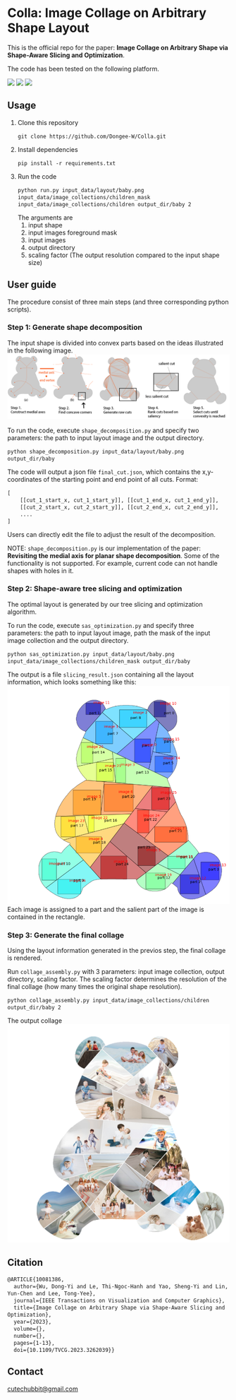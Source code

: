 # Colla: Image Collage on Arbitrary Shape Layout
This is the official repo for the paper: **Image Collage on Arbitrary Shape via Shape-Aware Slicing and Optimization**.

The code has been tested on the following platform.

![](https://badgen.net/static/python/3.9.7/yellow)
![](https://badgen.net/static/Ubuntu/3.9.7/orange)
![](https://badgen.net/static/Windows/10/blue)

## Usage
1. Clone this repository
    ```
    git clone https://github.com/Dongee-W/Colla.git
    ```
2. Install dependencies
    ```
    pip install -r requirements.txt
    ```
3. Run the code
    ```
    python run.py input_data/layout/baby.png input_data/image_collections/children_mask input_data/image_collections/children output_dir/baby 2
    ```
    The arguments are
    1. input shape
    2. input images foreground mask
    3. input images
    4. output directory
    5. scaling factor (The output resolution compared to the input shape size)

## User guide
The procedure consist of three main steps (and three corresponding python scripts).
### Step 1: Generate shape decomposition
The input shape is divided into convex parts based on the ideas illustrated in the following image. 
![](resources/mad_illustration.png)

To run the code, execute `shape_decomposition.py` and specify two parameters: the path to input layout image and the output directory.
```
python shape_decomposition.py input_data/layout/baby.png output_dir/baby
```
The code will output a json file `final_cut.json`, which contains the x,y-coordinates of the starting point and end point of all cuts. Format: 
```
[
    [[cut_1_start_x, cut_1_start_y]], [[cut_1_end_x, cut_1_end_y]], 
    [[cut_2_start_x, cut_2_start_y]], [[cut_2_end_x, cut_2_end_y]], 
    ....
]
```
Users can directly edit the file to adjust the result of the decomposition.


NOTE: `shape_decomposition.py` is our implementation of the paper: **Revisiting the medial axis for planar shape decomposition**. Some of the functionality is not supported. For example, current code can not handle shapes with holes in it.

### Step 2: Shape-aware tree slicing and optimization
The optimal layout is generated by our tree slicing and optimization algorithm.

To run the code, execute `sas_optimization.py` and specify three parameters: the path to input layout image, path the mask of the input image collection and the output directory.
```
python sas_optimization.py input_data/layout/baby.png input_data/image_collections/children_mask output_dir/baby
```
The output is a file `slicing_result.json` containing all the layout information, which looks something like this:
![](resources/optimal_layout.png)
Each image is assigned to a part and the salient part of the image is contained in the rectangle.

### Step 3: Generate the final collage
Using the layout information generated in the previos step, the final collage is rendered.

Run `collage_assembly.py` with 3 parameters: input image collection, output directory, scaling factor. The scaling factor determines the resolution of the final collage (how many times the original shape resolution).
```
python collage_assembly.py input_data/image_collections/children output_dir/baby 2
```
The output collage
![](resources/collage_white_space.png)

## Citation
```
@ARTICLE{10081386,
  author={Wu, Dong-Yi and Le, Thi-Ngoc-Hanh and Yao, Sheng-Yi and Lin, Yun-Chen and Lee, Tong-Yee},
  journal={IEEE Transactions on Visualization and Computer Graphics}, 
  title={Image Collage on Arbitrary Shape via Shape-Aware Slicing and Optimization}, 
  year={2023},
  volume={},
  number={},
  pages={1-13},
  doi={10.1109/TVCG.2023.3262039}}
```

## Contact
cutechubbit@gmail.com